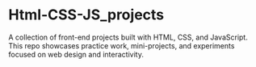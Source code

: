 # Html-CSS-JS_projects
A collection of front-end projects built with HTML, CSS, and JavaScript. This repo showcases practice work, mini-projects, and experiments focused on web design and interactivity.
